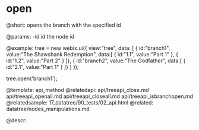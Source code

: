 open
=============



@short: opens the branch with the specified id
	

@params:
-id	id	the node id


	

@example:
tree = new webix.ui({
	view:"tree",
	data: [
		{ id:"branch1", value:"The Shawshank Redemption", data:[
			{ id:"1.1", value:"Part 1" },
			{ id:"1.2", value:"Part 2" }
		]},
		{ id:"branch2", value:"The Godfather", data:[
			{ id:"2.1", value:"Part 1" }
		]}
	]
});	

tree.open('branch1');


@template:	api_method
@relatedapi:
	api/treeapi_close.md
    api/treeapi_openall.md
	api/treeapi_closeall.md
    api/treeapi_isbranchopen.md
@relatedsample:
 	17_datatree/90_tests/02_api.html
@related:
	datatree/nodes_manipulations.md
    
@descr:

